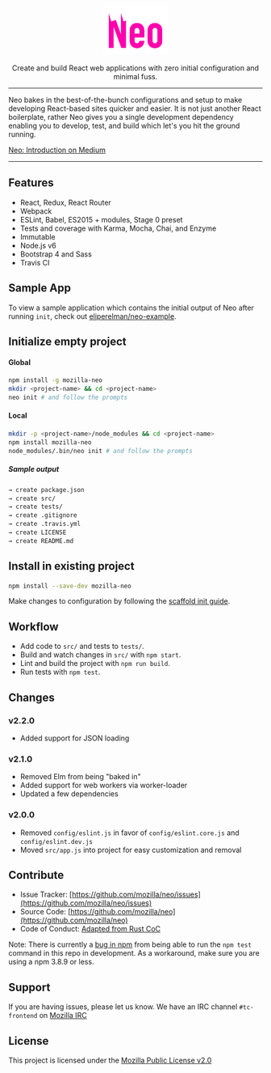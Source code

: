 <p align="center">
  <img src="neo.png" height="96" />
</p>

<p align="center">Create and build React web applications with zero initial configuration and minimal fuss.</p>

---

Neo bakes in the best-of-the-bunch configurations and setup to make developing React-based sites quicker and easier.
It is not just another React boilerplate, rather Neo gives you a single development dependency enabling you to develop,
test, and build which let's you hit the ground running.

[Neo: Introduction on Medium](https://blog.eliperelman.com/neo-8bf3d7325f7)

---

## Features

- React, Redux, React Router
- Webpack
- ESLint, Babel, ES2015 + modules, Stage 0 preset
- Tests and coverage with Karma, Mocha, Chai, and Enzyme
- Immutable
- Node.js v6
- Bootstrap 4 and Sass
- Travis CI

## Sample App

To view a sample application which contains the initial output of Neo after
running `init`, check out [eliperelman/neo-example](https://github.com/eliperelman/neo-example).

## Initialize empty project

#### Global

```bash
npm install -g mozilla-neo
mkdir <project-name> && cd <project-name>
neo init # and follow the prompts
```

#### Local

```bash
mkdir -p <project-name>/node_modules && cd <project-name>
npm install mozilla-neo
node_modules/.bin/neo init # and follow the prompts
```

##### Sample output

```bash
→ create package.json
→ create src/
→ create tests/
→ create .gitignore
→ create .travis.yml
→ create LICENSE
→ create README.md
```

## Install in existing project

```bash
npm install --save-dev mozilla-neo
```

Make changes to configuration by following the [scaffold init guide](https://github.com/mozilla/neo/tree/master/commands/init/templates#configuration).

## Workflow

- Add code to `src/` and tests to `tests/`.
- Build and watch changes in `src/` with `npm start`.
- Lint and build the project with `npm run build`.
- Run tests with `npm test`.

## Changes

### v2.2.0

- Added support for JSON loading

### v2.1.0

- Removed Elm from being "baked in"
- Added support for web workers via worker-loader
- Updated a few dependencies

### v2.0.0

- Removed `config/eslint.js` in favor of `config/eslint.core.js` and `config/eslint.dev.js`
- Moved `src/app.js` into project for easy customization and removal

## Contribute

- Issue Tracker: [https://github.com/mozilla/neo/issues](https://github.com/mozilla/neo/issues)
- Source Code: [https://github.com/mozilla/neo](https://github.com/mozilla/neo)
- Code of Conduct: [Adapted from Rust CoC](https://www.rust-lang.org/conduct.html)

Note: There is currently a [bug in npm](https://github.com/npm/npm/issues/13385) from being able to run the `npm test`
command in this repo in development. As a workaround, make sure you are using a npm 3.8.9 or less.

## Support

If you are having issues, please let us know.
We have an IRC channel `#tc-frontend` on [Mozilla IRC](https://wiki.mozilla.org/IRC)


## License

This project is licensed under the [Mozilla Public License v2.0](https://github.com/mozilla/neo/blob/master/LICENSE)
